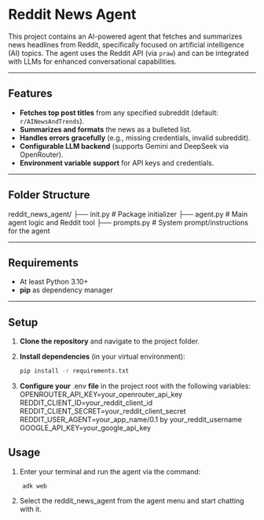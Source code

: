 # Reddit News Agent

This project contains an AI-powered agent that fetches and summarizes news headlines from Reddit, specifically focused on artificial intelligence (AI) topics. The agent uses the Reddit API (via `praw`) and can be integrated with LLMs for enhanced conversational capabilities.

---

## Features

- **Fetches top post titles** from any specified subreddit (default: `r/AINewsAndTrends`).
- **Summarizes and formats** the news as a bulleted list.
- **Handles errors gracefully** (e.g., missing credentials, invalid subreddit).
- **Configurable LLM backend** (supports Gemini and DeepSeek via OpenRouter).
- **Environment variable support** for API keys and credentials.

---

## Folder Structure

reddit_news_agent/
├── init.py # Package initializer
├── agent.py # Main agent logic and Reddit tool
├── prompts.py # System prompt/instructions for the agent

---
## Requirements
- At least Python 3.10+
- **pip** as dependency manager

---
## Setup

1. **Clone the repository** and navigate to the project folder.

2. **Install dependencies** (in your virtual environment):
   ```bash
   pip install -r requirements.txt

3. **Configure your** .env **file** in the project root with the following variables:
OPENROUTER_API_KEY=your_openrouter_api_key
REDDIT_CLIENT_ID=your_reddit_client_id
REDDIT_CLIENT_SECRET=your_reddit_client_secret
REDDIT_USER_AGENT=your_app_name/0.1 by your_reddit_username
GOOGLE_API_KEY=your_google_api_key

## Usage
1. Enter your terminal and run the agent via the command:
```
    adk web
```
2. Select the reddit_news_agent from the agent menu and start chatting with it.

